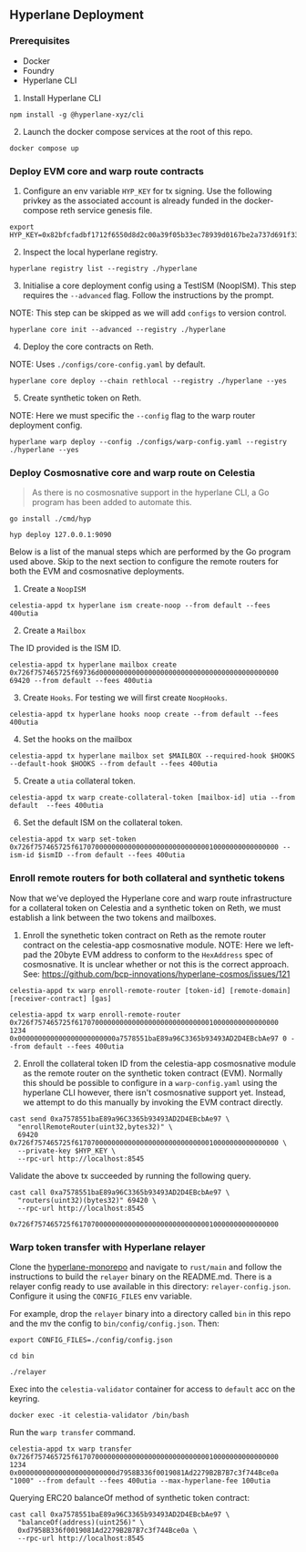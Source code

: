 ## Hyperlane Deployment

### Prerequisites

- Docker
- Foundry
- Hyperlane CLI

1. Install Hyperlane CLI

```
npm install -g @hyperlane-xyz/cli
```

2. Launch the docker compose services at the root of this repo.

```
docker compose up
```

### Deploy EVM core and warp route contracts

1. Configure an env variable `HYP_KEY` for tx signing.
Use the following privkey as the associated account is already funded in the docker-compose reth service genesis file.

```
export HYP_KEY=0x82bfcfadbf1712f6550d8d2c00a39f05b33ec78939d0167be2a737d691f33a6a
```

2. Inspect the local hyperlane registry.

```
hyperlane registry list --registry ./hyperlane
```

3. Initialise a core deployment config using a TestISM (NoopISM).
This step requires the `--advanced` flag. Follow the instructions by the prompt.

NOTE: This step can be skipped as we will add `configs` to version control.

```
hyperlane core init --advanced --registry ./hyperlane
```

4. Deploy the core contracts on Reth.

NOTE: Uses `./configs/core-config.yaml` by default.

```
hyperlane core deploy --chain rethlocal --registry ./hyperlane --yes
```

5. Create synthetic token on Reth.

NOTE: Here we must specific the `--config` flag to the warp router deployment config.

```
hyperlane warp deploy --config ./configs/warp-config.yaml --registry ./hyperlane --yes
```

### Deploy Cosmosnative core and warp route on Celestia

> As there is no cosmosnative support in the hyperlane CLI, a Go program has been added to automate this.

```
go install ./cmd/hyp

hyp deploy 127.0.0.1:9090
```

Below is a list of the manual steps which are performed by the Go program used above.
Skip to the next section to configure the remote routers for both the EVM and cosmosnative deployments.

1. Create a `NoopISM`

```
celestia-appd tx hyperlane ism create-noop --from default --fees 400utia
```

2. Create a `Mailbox`

The ID provided is the ISM ID.

```
celestia-appd tx hyperlane mailbox create 0x726f757465725f69736d00000000000000000000000000000000000000000000 69420 --from default --fees 400utia
```

3. Create `Hooks`. For testing we will first create `NoopHooks`.

```
celestia-appd tx hyperlane hooks noop create --from default --fees 400utia
```

4. Set the hooks on the mailbox

```
celestia-appd tx hyperlane mailbox set $MAILBOX --required-hook $HOOKS --default-hook $HOOKS --from default --fees 400utia
```

5. Create a `utia` collateral token.

```
celestia-appd tx warp create-collateral-token [mailbox-id] utia --from default  --fees 400utia
```

6. Set the default ISM on the collateral token.

```
celestia-appd tx warp set-token 0x726f757465725f61707000000000000000000000000000010000000000000000 --ism-id $ismID --from default --fees 400utia
```

### Enroll remote routers for both collateral and synthetic tokens

Now that we've deployed the Hyperlane core and warp route infrastructure for a collateral token on Celestia and a synthetic token on Reth, 
we must establish a link between the two tokens and mailboxes.

1. Enroll the synethetic token contract on Reth as the remote router contract on the celestia-app cosmosnative module.
NOTE: Here we left-pad the 20byte EVM address to conform to the `HexAddress` spec of cosmosnative.
It is unclear whether or not this is the correct approach. See: https://github.com/bcp-innovations/hyperlane-cosmos/issues/121

```
celestia-appd tx warp enroll-remote-router [token-id] [remote-domain] [receiver-contract] [gas]

celestia-appd tx warp enroll-remote-router 0x726f757465725f61707000000000000000000000000000010000000000000000 1234 0x000000000000000000000000a7578551baE89a96C3365b93493AD2D4EBcbAe97 0 --from default --fees 400utia
```

2. Enroll the collateral token ID from the celestia-app cosmosnative module as the remote router on the synthetic token contract (EVM).
Normally this should be possible to configure in a `warp-config.yaml` using the hyperlane CLI however, there isn't cosmosnative support yet.
Instead, we attempt to do this manually by invoking the EVM contract directly.

```
cast send 0xa7578551baE89a96C3365b93493AD2D4EBcbAe97 \
  "enrollRemoteRouter(uint32,bytes32)" \
  69420 0x726f757465725f61707000000000000000000000000000010000000000000000 \
  --private-key $HYP_KEY \
  --rpc-url http://localhost:8545
```

Validate the above tx succeeded by running the following query.

```
cast call 0xa7578551baE89a96C3365b93493AD2D4EBcbAe97 \
  "routers(uint32)(bytes32)" 69420 \
  --rpc-url http://localhost:8545

0x726f757465725f61707000000000000000000000000000010000000000000000
```

### Warp token transfer with Hyperlane relayer

Clone the [hyperlane-monorepo](https://github.com/hyperlane-xyz/hyperlane-monorepo) and navigate to `rust/main` and follow the instructions to build the `relayer` binary on the README.md.
There is a relayer config ready to use available in this directory: `relayer-config.json`. Configure it using the `CONFIG_FILES` env variable.

For example, drop the `relayer` binary into a directory called `bin` in this repo and the mv the config to `bin/config/config.json`.
Then:

```
export CONFIG_FILES=./config/config.json

cd bin

./relayer
```

Exec into the `celestia-validator` container for access to `default` acc on the keyring.

```
docker exec -it celestia-validator /bin/bash
```

Run the `warp transfer` command. 

```
celestia-appd tx warp transfer 0x726f757465725f61707000000000000000000000000000010000000000000000 1234 0x000000000000000000000000d7958B336f0019081Ad2279B2B7B7c3f744Bce0a "1000" --from default --fees 400utia --max-hyperlane-fee 100utia
```

Querying ERC20 balanceOf method of synthetic token contract:

```
cast call 0xa7578551baE89a96C3365b93493AD2D4EBcbAe97 \
  "balanceOf(address)(uint256)" \
  0xd7958B336f0019081Ad2279B2B7B7c3f744Bce0a \
  --rpc-url http://localhost:8545
```